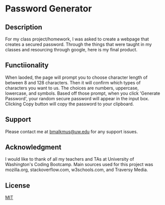 # Password Generator 
## Description
For my class project/homework, I was asked to create a webpage that creates a secured password. Through the things that were taught in my classes and resourcing through google, here is my final product.
## Functiionality
When laoded, the page will prompt you to choose character length of between 8 and 128 characters. Then it will confirm which types of characters you want to us. The choices are numbers, uppercase, lowercase, and symbols. Based off those prompt, when you click 'Generate Password', your random secure password will appear in the input box. Clicking Copy button will copy the password to your clipboard.
## Support
Please contact me at bmalkmus@uw.edu for any support issues.
## Acknowledgment
I would like to thank of all my teachers and TAs at University of Washington's Coding Bootcamp. 
Main sources used for this project was mozilla.org, stackoverflow.com, w3schools.com, and Traversy Media. 
## License
[MIT](https://choosealicense.com/licenses/mit/)